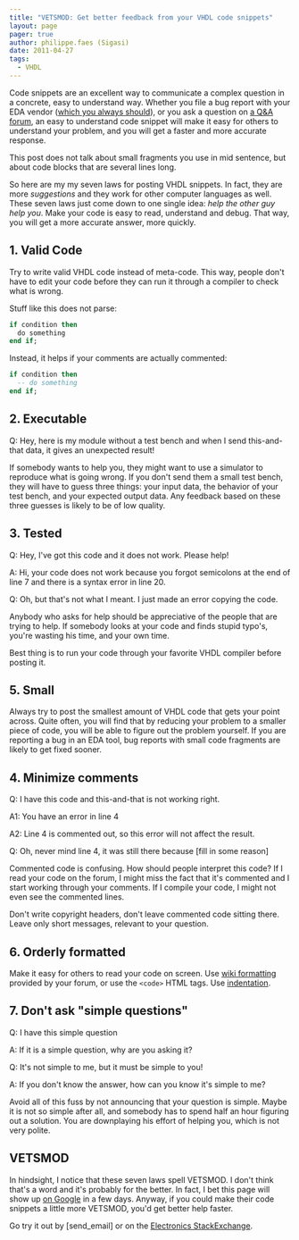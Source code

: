 ```yaml
---
title: "VETSMOD: Get better feedback from your VHDL code snippets"
layout: page 
pager: true
author: philippe.faes (Sigasi)
date: 2011-04-27
tags: 
  - VHDL
---
```

Code snippets are an excellent way to communicate a complex question in a concrete, easy to understand way. 
Whether you file a bug report with your EDA vendor ([which you always should](/tech/vhdl-recursion-and-useful-error-messages.html)), or you ask a question on <a href="http://stackexchange.com/filters/5287/digital-design">a Q&A forum</a>, an easy to understand code snippet will make it easy for others to understand your problem, and you will get a faster and more accurate response.

This post does not talk about small fragments you use in mid sentence, but about code blocks that are several lines long.

So here are my my seven laws for posting VHDL snippets. In fact, they are more <em>suggestions</em> and they work for other computer languages as well. These seven laws just come down to one single idea: <em>help the other guy help you</em>. Make your code is easy to read, understand and debug. That way, you will get a more accurate answer, more quickly.

## 1. Valid Code

Try to write valid VHDL code instead of meta-code. This way, people don't have to edit your code before they can run it through a compiler to check what is wrong.

Stuff like this does not parse:
```vhdl
if condition then
  do something
end if;
```
Instead, it helps if your comments are actually commented:
```vhdl
if condition then
  -- do something
end if;
```

## 2. Executable

Q: Hey, here is my module without a test bench and when I send this-and-that data, it gives an unexpected result!

If somebody wants to help you, they might want to use a simulator to reproduce what is going wrong. If you don't send them a small test bench, they will have to guess three things: your input data, the behavior of your test bench, and your expected output data. Any feedback based on these three guesses is likely to be of low quality.

## 3. Tested

Q: Hey, I've got this code and it does not work. Please help!

A: Hi, your code does not work because you forgot semicolons at the end of line 7 and there is a syntax error in line 20.

Q: Oh, but that's not what I meant. I just made an error copying the code.

Anybody who asks for help should be appreciative of the people that are trying to help. If somebody looks at your code and finds stupid typo's, you're wasting his time, and your own time.

Best thing is to run your code through your favorite VHDL compiler before posting it.

## 5. Small

Always try to post the smallest amount of VHDL code that gets your point across. Quite often, you will find that by reducing your problem to a smaller piece of code, you will be able to figure out the problem yourself. If you are reporting a bug in an EDA tool, bug reports with small code fragments are likely to get fixed sooner. 

## 4. Minimize comments

Q: I have this code and this-and-that is not working right.

A1: You have an error in line 4

A2: Line 4 is commented out, so this error will not affect the result.

Q: Oh, never mind line 4, it was still there because \[fill in some reason\]

Commented code is confusing. How should people interpret this code? If I read your code on the forum, I might miss the fact that it's commented and I start working through your comments. If I compile your code, I might not even see the commented lines.

Don't write copyright headers, don't leave commented code sitting there. Leave only short messages, relevant to your question.

## 6. Orderly formatted

Make it easy for others to read your code on screen. Use <a href="http://en.wikipedia.org/wiki/Wiki_markup">wiki formatting</a> provided by your forum, or use the `<code>` HTML tags. Use <a href="http://en.wikipedia.org/wiki/Indent_style">indentation</a>.

## 7. Don't ask "simple questions"

Q: I have this simple question

A: If it is a simple question, why are you asking it?

Q: It's not simple to me, but it must be simple to you!

A: If you don't know the answer, how can you know it's simple to me?

Avoid all of this fuss by not announcing that your question is simple. Maybe it is not so simple after all, and somebody has to spend half an hour figuring out a solution. You are downplaying his effort of helping you, which is not very polite.

## VETSMOD

In hindsight, I notice that these seven laws spell VETSMOD. I don't think that's a word and it's probably for the better. In fact, I bet this page will show up <a href="http://www.google.be/search?q=vetsmod">on Google</a> in a few days. Anyway, if you could make their code snippets a little more VETSMOD, you'd get better help faster.

Go try it out by [send_email] or on the <a href="http://electronics.stackexchange.com/questions/ask?tags=vhdl">Electronics StackExchange</a>.
